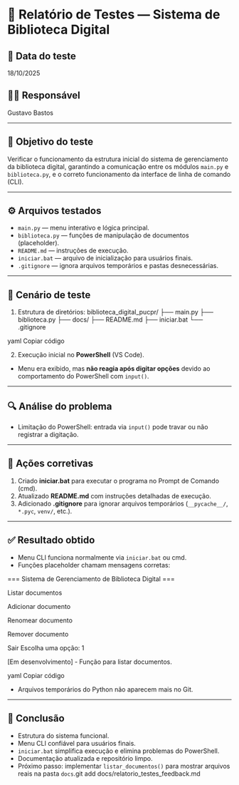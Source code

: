 # 🧪 Relatório de Testes — Sistema de Biblioteca Digital

## 📅 Data do teste
18/10/2025

## 👨‍💻 Responsável
Gustavo Bastos

---

## 🎯 Objetivo do teste
Verificar o funcionamento da estrutura inicial do sistema de gerenciamento da biblioteca digital, garantindo a comunicação entre os módulos `main.py` e `biblioteca.py`, e o correto funcionamento da interface de linha de comando (CLI).  

---

## ⚙️ Arquivos testados
- `main.py` — menu interativo e lógica principal.  
- `biblioteca.py` — funções de manipulação de documentos (placeholder).  
- `README.md` — instruções de execução.  
- `iniciar.bat` — arquivo de inicialização para usuários finais.  
- `.gitignore` — ignora arquivos temporários e pastas desnecessárias.

---

## 🧩 Cenário de teste
1. Estrutura de diretórios:
biblioteca_digital_pucpr/
├── main.py
├── biblioteca.py
├── docs/
├── README.md
├── iniciar.bat
└── .gitignore

yaml
Copiar código

2. Execução inicial no **PowerShell** (VS Code).  
- Menu era exibido, mas **não reagia após digitar opções** devido ao comportamento do PowerShell com `input()`.  

---

## 🔍 Análise do problema
- Limitação do PowerShell: entrada via `input()` pode travar ou não registrar a digitação.  

---

## 🧭 Ações corretivas
1. Criado **iniciar.bat** para executar o programa no Prompt de Comando (cmd).  
2. Atualizado **README.md** com instruções detalhadas de execução.  
3. Adicionado **.gitignore** para ignorar arquivos temporários (`__pycache__/`, `*.pyc`, `venv/`, etc.).

---

## ✅ Resultado obtido
- Menu CLI funciona normalmente via `iniciar.bat` ou cmd.  
- Funções placeholder chamam mensagens corretas:

=== Sistema de Gerenciamento de Biblioteca Digital ===

Listar documentos

Adicionar documento

Renomear documento

Remover documento

Sair
Escolha uma opção: 1

[Em desenvolvimento] - Função para listar documentos.

yaml
Copiar código

- Arquivos temporários do Python não aparecem mais no Git.  

---

## 🧾 Conclusão
- Estrutura do sistema funcional.  
- Menu CLI confiável para usuários finais.  
- `iniciar.bat` simplifica execução e elimina problemas do PowerShell.  
- Documentação atualizada e repositório limpo.  
- Próximo passo: implementar `listar_documentos()` para mostrar arquivos reais na pasta `docs`.git add docs/relatorio_testes_feedback.md
